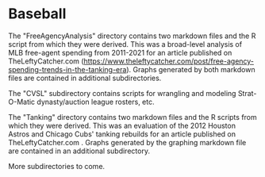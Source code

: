 # Baseball

The "FreeAgencyAnalysis" directory contains two markdown files and the R script from which they were derived. This was a broad-level analysis of MLB free-agent spending from 2011-2021 for an article published on TheLeftyCatcher.com (https://www.theleftycatcher.com/post/free-agency-spending-trends-in-the-tanking-era). Graphs generated by both markdown files are contained in additional subdirectories.

The "CVSL" subdirectory contains scripts for wrangling and modeling Strat-O-Matic dynasty/auction league rosters, etc.

The "Tanking" directory contains two markdown files and the R scripts from which they were derived. This was an evaluation of the 2012 Houston Astros and Chicago Cubs' tanking rebuilds for an article published on TheLeftyCatcher.com . Graphs generated by the graphing markdown file are contained in an additional subdirectory.

More subdirectories to come.
